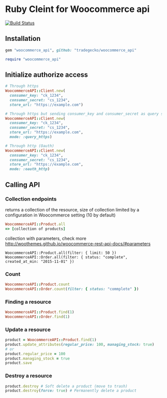 # Ruby Cleint for Woocommerce api 

[![Build Status](https://semaphoreci.com/api/v1/tradegecko/woocommerce_api/branches/fix-variations/badge.svg)](https://semaphoreci.com/tradegecko/woocommerce_api)
## Installation
```ruby
gem "woocommerce_api", github: "tradegecko/woocommerce_api"
```
```ruby
require "woocommerce_api"
```

## Initialize authorize access

```ruby
# Through https
WoocommerceAPI::Client.new(
  consumer_key: "ck_1234", 
  consumer_secret: "cs_1234", 
  store_url: "https://example.com")

# Through https but sending consumer_key and consumer_secret as query string
WoocommerceAPI::Client.new(
  consumer_key: "ck_1234", 
  consumer_secret: "cs_1234", 
  store_url: "https://example.com", 
  mode: :query_https)

# Through http (Oauth) 
WoocommerceAPI::Client.new(
  consumer_key: "ck_1234", 
  consumer_secret: "cs_1234", 
  store_url: "https://example.com", 
  mode: :oauth_http)
```

## Calling API
### Collection endpoints
returns a collection of the resource, size of collection limited by a configuration in Woocommerce setting (10 by default)
```ruby
WoocommerceAPI::Product.all
=> [collection of products]
```
collection with parameters, check more http://woothemes.github.io/woocommerce-rest-api-docs/#parameters 
```
WoocommerceAPI::Product.all(filter: { limit: 50 })
WoocommerceAPI::Order.all(filter: { status: "complete", created_at_min: "2015-11-01" })
```
### Count 
```ruby
WoocommerceAPI::Product.count
WoocommerceAPI::Order.count(filter: { status: "commplete" })
```
### Finding a resource
```ruby 
WoocommerceAPI::Product.find(1) 
WoocommerceAPI::Order.find(1)
```
### Update a resource
```ruby
product = WoocommerceAPI::Product.find(1) 
product.update_attributes(regular_price: 100, managing_stock: true)
# or
product.regular_price = 100
product.managing_stock = true
product.save
```
### Destroy a resource 
```ruby
product.destroy # Soft delete a product (move to trash)
product.destroy(force: true) # Permanently delete a product
```
